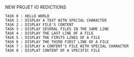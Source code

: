 NEW PROJET IO REDICTIONS


	TASK 0 : HELLO WORLD
	TASK 1 : DISPLAY A TEXT WITH SPECIAL CHARACTER
	TASK 2 : DISPLAY FILE'S CONTENT
	TASK 3 : DISPLAY SEVERAL FILES IN THE SAME LINE	
	TASK 4 : DISPLAY THE LAST LINE OF A FILE
	TASK 5 : DISPLAY THE FIRSTS LINES OF A FILE
	TASK 6 : DISPLAY THE THIRD FIRST LINE OF A FILE
	TASK 7 : DISPLAY A CONTENT'S FILE WITH SPECIAL CHARACTER
	TASK 8 : DISPLAT CONTENT OF A SPECIFIC FILE
